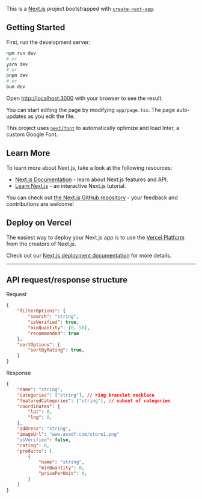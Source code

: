 This is a [Next.js](https://nextjs.org/) project bootstrapped with [`create-next-app`](https://github.com/vercel/next.js/tree/canary/packages/create-next-app).

## Getting Started

First, run the development server:

```bash
npm run dev
# or
yarn dev
# or
pnpm dev
# or
bun dev
```

Open [http://localhost:3000](http://localhost:3000) with your browser to see the result.

You can start editing the page by modifying `app/page.tsx`. The page auto-updates as you edit the file.

This project uses [`next/font`](https://nextjs.org/docs/basic-features/font-optimization) to automatically optimize and load Inter, a custom Google Font.

## Learn More

To learn more about Next.js, take a look at the following resources:

- [Next.js Documentation](https://nextjs.org/docs) - learn about Next.js features and API.
- [Learn Next.js](https://nextjs.org/learn) - an interactive Next.js tutorial.

You can check out [the Next.js GitHub repository](https://github.com/vercel/next.js/) - your feedback and contributions are welcome!

## Deploy on Vercel

The easiest way to deploy your Next.js app is to use the [Vercel Platform](https://vercel.com/new?utm_medium=default-template&filter=next.js&utm_source=create-next-app&utm_campaign=create-next-app-readme) from the creators of Next.js.

Check out our [Next.js deployment documentation](https://nextjs.org/docs/deployment) for more details.

---

## API request/response structure

Request
```json
{
    "filterOptions": {
        "search": "string",
        "isVerified": true,
        "minQuantity": [0, 50],
        "recommended": true
    },
    "sortOptions": {
        "sortByRating": true,
    }
}
```

Response
```json
{
    "name": "string",
    "categories": ["string"], // ring bracelet necklace
    "featuredCategories": ["string"], // subset of categories
    "coordinates": {
        "lat": 0,
        "lng": 0,
    },
    "address": "string",
    "imageUrl": "www.asedf.com/store1.png"
    "isVerified": false,
    "rating": 0,
    "products": [
        {
            "name": "string",
            "minQuantity": 0,
            "pricePerUnit": 0,
        }
    ]
}
```
